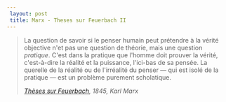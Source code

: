 ```yaml
---
 layout: post
 title: Marx - Theses sur Feuerbach II
---
```


> La question de savoir si le penser humain peut prétendre à la vérité objective n'et pas une question de théorie, mais une question *pratique*. C'est dans la pratique que l'homme doit prouver la vérité, c'est-à-dire la réalité et la puissance, l'ici-bas de sa pensée. La querelle de la réalité ou de l'irréalité du penser — qui est isolé de la pratique — est un problème purement scholatique.
>
> <cite>[Thèses sur Feuerbach](http://fragments.cendres.net/quotes/marx-theses-feuerbach), 1845, Karl Marx</cite>
